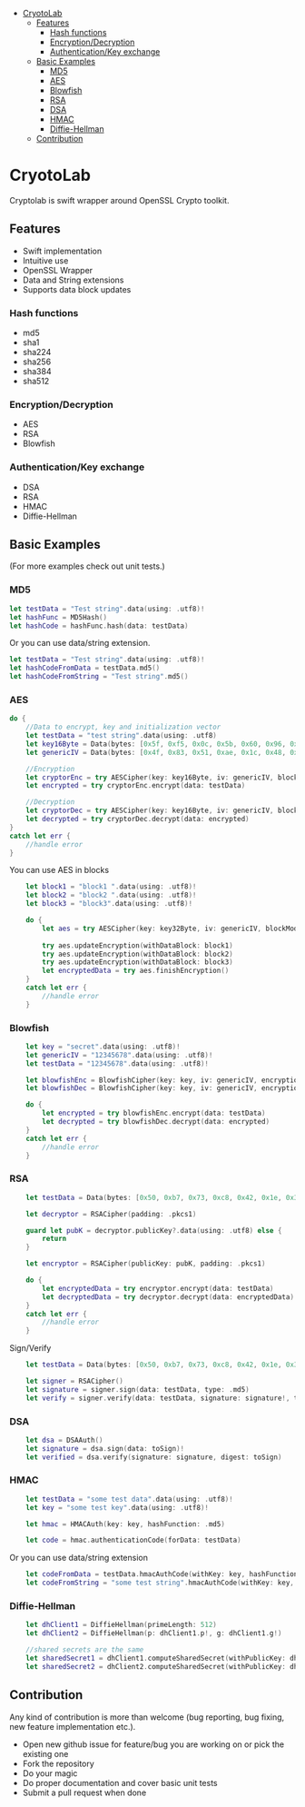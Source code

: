 - [CryotoLab](#cryotolab)
	- [Features](#features)
		- [Hash functions](#hash-functions)
		- [Encryption/Decryption](#encryptiondecryption)
		- [Authentication/Key exchange](#authenticationKey-exchange)
	- [Basic Examples](#basic-examples)
		- [MD5](#md5)
		- [AES](#aes)
		- [Blowfish](#blowfish)
		- [RSA](#rsa)
		- [DSA](#dsa)
		- [HMAC](#hmac)
		- [Diffie-Hellman](#diffiehellman)
	- [Contribution](#contribution)

# CryotoLab
Cryptolab is swift wrapper around OpenSSL Crypto toolkit.

## Features
- Swift implementation
- Intuitive use
- OpenSSL Wrapper
- Data and String extensions
- Supports data block updates

### Hash functions

- md5
- sha1
- sha224
- sha256
- sha384
- sha512

### Encryption/Decryption

- AES
- RSA
- Blowfish

### Authentication/Key exchange

- DSA
- RSA
- HMAC
- Diffie-Hellman

## Basic Examples 

(For more examples check out unit tests.)

### MD5 
```swift
let testData = "Test string".data(using: .utf8)!
let hashFunc = MD5Hash()
let hashCode = hashFunc.hash(data: testData)
```
Or you can use data/string extension.

```swift
let testData = "Test string".data(using: .utf8)!
let hashCodeFromData = testData.md5()
let hashCodeFromString = "Test string".md5()
```

### AES
```swift
do {
	//Data to encrypt, key and initialization vector
	let testData = "test string".data(using: .utf8)
	let key16Byte =	Data(bytes: [0x5f, 0xf5, 0x0c, 0x5b, 0x60, 0x96, 0x84, 0xa2, 0x35, 0xd5, 0xc5, 0xbf, 0x24, 0x69, 0x40, 0x8a])
	let genericIV =	Data(bytes: [0x4f, 0x83, 0x51, 0xae, 0x1c, 0x48, 0xf4, 0x81, 0x65, 0xf8, 0x1b, 0x53, 0x3d, 0xd6, 0xd9, 0x1f])

	//Encryption
	let cryptorEnc = try AESCipher(key: key16Byte, iv: genericIV, blockMode: .cbc)
	let encrypted = try cryptorEnc.encrypt(data: testData)

	//Decryption
	let cryptorDec = try AESCipher(key: key16Byte, iv: genericIV, blockMode: .cbc)
	let decrypted = try cryptorDec.decrypt(data: encrypted)
}
catch let err {
	//handle error
}
```
You can use AES in blocks

```swift
	let block1 = "block1 ".data(using: .utf8)!
	let block2 = "block2 ".data(using: .utf8)!
	let block3 = "block3".data(using: .utf8)!

	do {
		let aes = try AESCipher(key: key32Byte, iv: genericIV, blockMode: .ctr)
		
		try aes.updateEncryption(withDataBlock: block1)
		try aes.updateEncryption(withDataBlock: block2)
		try aes.updateEncryption(withDataBlock: block3)
		let encryptedData = try aes.finishEncryption()
	}
	catch let err {
		//handle error
	}
```

### Blowfish

```swift
	let key	= "secret".data(using: .utf8)!
	let genericIV =	"12345678".data(using: .utf8)!
	let testData = "12345678".data(using: .utf8)!

	let blowfishEnc = BlowfishCipher(key: key, iv: genericIV, encryptionMode: .ecb)
	let blowfishDec = BlowfishCipher(key: key, iv: genericIV, encryptionMode: .ecb)

	do {
		let encrypted = try blowfishEnc.encrypt(data: testData)
		let decrypted = try blowfishDec.decrypt(data: encrypted)
	}
	catch let err {
		//handle error
	}
```

### RSA

```swift
	let testData = Data(bytes: [0x50, 0xb7, 0x73, 0xc8, 0x42, 0x1e, 0x3d, 0x1a, 0x5e, 0xc4, 0x48, 0x50, 0x80, 0x03, 0x03, 0x66])

	let decryptor = RSACipher(padding: .pkcs1)

	guard let pubK = decryptor.publicKey?.data(using: .utf8) else {
		return
	}

	let encryptor = RSACipher(publicKey: pubK, padding: .pkcs1)

	do {
		let encryptedData = try encryptor.encrypt(data: testData)
		let decryptedData = try decryptor.decrypt(data: encryptedData)
	}
	catch let err {
		//handle error
	}
```

Sign/Verify

```swift
	let testData = Data(bytes: [0x50, 0xb7, 0x73, 0xc8, 0x42, 0x1e, 0x3d, 0x1a, 0x5e, 0xc4, 0x48, 0x50, 0x80, 0x03, 0x03, 0x66])

	let signer = RSACipher()
	let signature = signer.sign(data: testData, type: .md5)
	let verify = signer.verify(data: testData, signature: signature!, type: .md5)

```

### DSA

```swift
	let dsa = DSAAuth()
	let signature = dsa.sign(data: toSign)! 
	let verified = dsa.verify(signature: signature, digest: toSign)
```

### HMAC

```swift
	let testData = "some test data".data(using: .utf8)!
	let key = "some test key".data(using: .utf8)!

	let hmac = HMACAuth(key: key, hashFunction: .md5)

	let code = hmac.authenticationCode(forData: testData) 
```
Or you can use data/string extension

```swift
	let codeFromData = testData.hmacAuthCode(withKey: key, hashFunction: .md5)
	let codeFromString = "some test string".hmacAuthCode(withKey: key, hashFunction: .md5)
```

### Diffie-Hellman

```swift
	let dhClient1 = DiffieHellman(primeLength: 512)
	let dhClient2 = DiffieHellman(p: dhClient1.p!, g: dhClient1.g!)

	//shared secrets are the same
	let sharedSecret1 = dhClient1.computeSharedSecret(withPublicKey: dhClient2.publicKey!.data(using: .utf8)!)
	let sharedSecret2 = dhClient2.computeSharedSecret(withPublicKey: dhClient1.publicKey!.data(using: .utf8)!)
```

## Contribution 

Any kind of contribution is more than welcome (bug reporting, bug fixing, new feature implementation etc.).

- Open new github issue for feature/bug you are working on or pick the existing one
- Fork the repository
- Do your magic
- Do proper documentation and cover basic unit tests
- Submit a pull request when done
